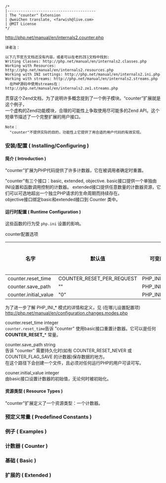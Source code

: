 ```
/*
|----------------------------------------
| The "counter" Extension
| @weiChen translate, <farwish@live.com>
| @MIT License
*/
```
http://php.net/manual/en/internals2.counter.php  

```
译者注：  

以下几节官方文档还没有内容，或者可以在老的ZE1文档中找到:  
Writing Classes: http://php.net/manual/en/internals2.classes.php  
Working with Resources: http://php.net/manual/en/internals2.resources.php  
Working with INI settings: http://php.net/manual/en/internals2.ini.php  
Working with streams: http://php.net/manual/en/internals2.streams.php  
  在PHP源码中使用streams在：http://php.net/manual/en/internals2.ze1.streams.php  
```

贯穿这个Zend文档，为了说明许多概念提到了一个例子模块。“counter”扩展就是这个例子，  
一个虚构的Zend功能模块，合理的可能性上争取使用尽可能多的Zend API。这个短章节描述了一个完整扩展的用户接口。  

```
Note：  
  "counter"不提供实际的目的，功能性上它提供了用合适的用户代码的有效实现。
```

### 安装/配置 ( Installing/Configuring )

#### 简介 ( Introduction )

  "counter"扩展为PHP代码提供了许多计数器，它在被调用者确定时重置。  

  "counter"有三个接口：basic, extended, objective. basic接口提供一个单独由INI设置和函数调用控制的计数器。 
extended接口提供任意数量的计数器资源，它们可以可选地超出一个独立PHP请求的生命周期而持续存在。  
objective接口绑定basic和extended接口到 Counter 类中。  


#### 运行时配置 ( Runtime Configuration )
  
  这些函数的行为受 `php.ini` 设置的影响。  

  counter配置选项  

| 名字                   | 默认值                     | 可变的       | 变更日志
| --                    | --                        | --          | --
| counter.reset_time    | COUNTER_RESET_PER_REQUEST | PHP_INI_ALL | 
| counter.save_path     | ""                        | PHP_INI_ALL |
| counter.initial_value | "0"                       | PHP_INI_ALL |


为了进一步了解 PHP_INI_* 模式的详情和定义，见 (在哪儿设置配置项)  
http://php.net/manual/en/configuration.changes.modes.php  

counter.reset_time integer  
  `counter.reset_time`告诉 "counter" 使用basic接口重置计数器。它可以是任何 **COUNTER_RESET_*** 常量。  

counter.save_path string  
  告诉 "counter" 需要持久化时(如有 COUNTER_RESET_NEVER 或 COUNTER_FLAG_SAVE 的计数器)保存数据的地方。  
在这个路径下会创建一个文件，且必须对任何运行PHP的用户可读可写。  

couner.initial_value integer  
  由basic接口设置计数器的初始值，无论何时被初始化。

#### 资源类型 ( Resource Types )

  "counter"扩展定义了一个资源类型：一个计数器。  

### 预定义常量 ( Predefined Constants )


### 例子 ( Examples )

### 计数器 ( Counter )

### 基础 ( Basic )

### 扩展的 ( Extended )
